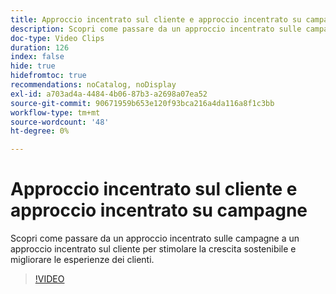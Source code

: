 ```yaml
---
title: Approccio incentrato sul cliente e approccio incentrato su campagne
description: Scopri come passare da un approccio incentrato sulle campagne a un approccio incentrato sul cliente per stimolare la crescita sostenibile e migliorare le esperienze dei clienti.
doc-type: Video Clips
duration: 126
index: false
hide: true
hidefromtoc: true
recommendations: noCatalog, noDisplay
exl-id: a703ad4a-4484-4b06-87b3-a2698a07ea52
source-git-commit: 90671959b653e120f93bca216a4da116a8f1c3bb
workflow-type: tm+mt
source-wordcount: '48'
ht-degree: 0%

---
```


# Approccio incentrato sul cliente e approccio incentrato su campagne

Scopri come passare da un approccio incentrato sulle campagne a un approccio incentrato sul cliente per stimolare la crescita sostenibile e migliorare le esperienze dei clienti.

<!-- 85_S651_3442537_125_customercentric-approach-vs-campaigncentric-approach -->
>[!VIDEO](https://video.tv.adobe.com/v/3458235/?learn=on&enablevpops=true)

